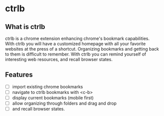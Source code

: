 # ctrlb

## What is ctrlb

ctrlb is a chrome extension enhancing chrome's bookmark capabilities.
With ctrlb you will have a customized homepage with all your favorite websites
at the press of a shortcut.
Organizing bookmarks and getting back to them is difficult to remember.
With ctrlb you can remind yourself of interesting web resources,
and recall browser states.

## Features

- [ ] import existing chrome bookmarks
- [ ] navigate to ctrlb bookmarks with \<c-b\>
- [ ] display current bookmarks (mobile first)
- [ ] allow organizing through folders and drag and drop
- [ ] and recall browser states.
